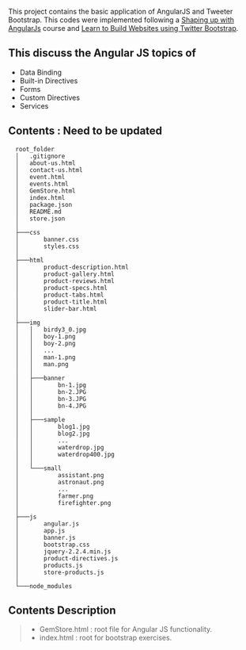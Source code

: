 This project contains the basic application of AngularJS and Tweeter Bootstrap. 
This codes were implemented following a [Shaping up with AngularJs](https://www.codeschool.com/courses/shaping-up-with-angular-js) course and [Learn to Build Websites using Twitter Bootstrap](https://www.udemy.com/learn-to-build-websites-using-twitter-bootstrap/learn/v4/content).

## This discuss the Angular JS topics of
  *  Data Binding
  *  Built-in Directives
  *  Forms
  *  Custom Directives
  *  Services

## Contents : Need to be updated
```
  root_folder
  │   .gitignore
  │   about-us.html
  │   contact-us.html
  │   event.html
  │   events.html
  │   GemStore.html
  │   index.html
  │   package.json
  │   README.md
  │   store.json
  │
  ├───css
  │       banner.css
  │       styles.css
  │
  ├───html
  │       product-description.html
  │       product-gallery.html
  │       product-reviews.html
  │       product-specs.html
  │       product-tabs.html
  │       product-title.html
  │       slider-bar.html
  │
  ├───img
  │   │   birdy3_0.jpg
  │   │   boy-1.png
  │   │   boy-2.png
  │   │   ...
  │   │   man-1.png
  │   │   man.png
  │   │
  │   ├───banner
  │   │       bn-1.jpg
  │   │       bn-2.JPG
  │   │       bn-3.JPG
  │   │       bn-4.JPG
  │   │
  │   ├───sample
  │   │       blog1.jpg
  │   │       blog2.jpg
  │   │       ...
  │   │       waterdrop.jpg
  │   │       waterdrop400.jpg
  │   │
  │   └───small
  │           assistant.png
  │           astronaut.png
  │           ...
  │           farmer.png
  │           firefighter.png
  │
  ├───js
  │       angular.js
  │       app.js
  │       banner.js
  │       bootstrap.css
  │       jquery-2.2.4.min.js
  │       product-directives.js  
  │       products.js
  │       store-products.js
  │
  └───node_modules
```

## Contents Description 
> * GemStore.html : root file for Angular JS functionality.
> * index.html : root for bootstrap exercises.